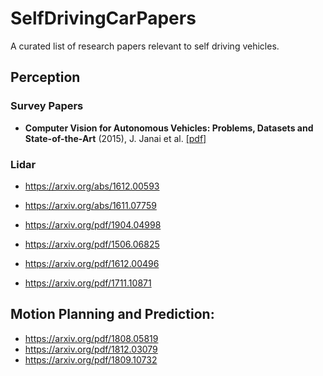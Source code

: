 # SelfDrivingCarPapers
A curated list of research papers relevant to self driving vehicles. 

## Perception

### Survey Papers
* **Computer Vision for Autonomous Vehicles: Problems, Datasets and State-of-the-Art** (2015), J. Janai et al. [[pdf]](https://arxiv.org/abs/1704.05519)


### Lidar
* https://arxiv.org/abs/1612.00593
* https://arxiv.org/abs/1611.07759

* https://arxiv.org/pdf/1904.04998
* https://arxiv.org/pdf/1506.06825
* https://arxiv.org/pdf/1612.00496
* https://arxiv.org/pdf/1711.10871

## Motion Planning and Prediction:
* https://arxiv.org/pdf/1808.05819
* https://arxiv.org/pdf/1812.03079
* https://arxiv.org/pdf/1809.10732

